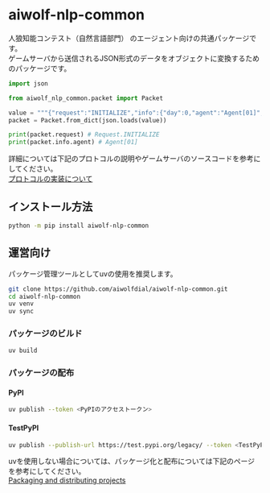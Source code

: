 # aiwolf-nlp-common

人狼知能コンテスト（自然言語部門） のエージェント向けの共通パッケージです。  
ゲームサーバから送信されるJSON形式のデータをオブジェクトに変換するためのパッケージです。

```python
import json

from aiwolf_nlp_common.packet import Packet

value = """{"request":"INITIALIZE","info":{"day":0,"agent":"Agent[01]","statusMap":{"Agent[01]":"ALIVE","Agent[02]":"ALIVE","Agent[03]":"ALIVE","Agent[04]":"ALIVE","Agent[05]":"ALIVE"},"roleMap":{"Agent[01]":"WEREWOLF"}},"setting":{"playerNum":5,"maxTalk":5,"maxTalkTurn":20,"maxWhisper":5,"maxWhisperTurn":20,"maxSkip":0,"isEnableNoAttack":false,"isVoteVisible":false,"isTalkOnFirstDay":true,"responseTimeout":120000,"actionTimeout":60000,"maxRevote":1,"maxAttackRevote":1,"roleNumMap":{"BODYGUARD":0,"MEDIUM":0,"POSSESSED":1,"SEER":1,"VILLAGER":2,"WEREWOLF":1}}}"""
packet = Packet.from_dict(json.loads(value))

print(packet.request) # Request.INITIALIZE
print(packet.info.agent) # Agent[01]
```

詳細については下記のプロトコルの説明やゲームサーバのソースコードを参考にしてください。  
[プロトコルの実装について](https://github.com/aiwolfdial/aiwolf-nlp-server/blob/main/doc/protocol.md)

## インストール方法

```bash
python -m pip install aiwolf-nlp-common
```

## 運営向け

パッケージ管理ツールとしてuvの使用を推奨します。

```bash
git clone https://github.com/aiwolfdial/aiwolf-nlp-common.git
cd aiwolf-nlp-common
uv venv
uv sync
```

### パッケージのビルド

```bash
uv build
```

### パッケージの配布

#### PyPI

```bash
uv publish --token <PyPIのアクセストークン>
```

#### TestPyPI

```bash
uv publish --publish-url https://test.pypi.org/legacy/ --token <TestPyPIのアクセストークン>
```

uvを使用しない場合については、パッケージ化と配布については下記のページを参考にしてください。  
[Packaging and distributing projects](https://packaging.python.org/en/latest/guides/distributing-packages-using-setuptools/)
